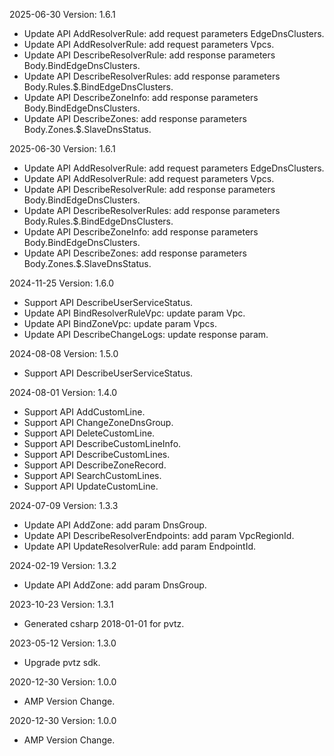 2025-06-30 Version: 1.6.1
- Update API AddResolverRule: add request parameters EdgeDnsClusters.
- Update API AddResolverRule: add request parameters Vpcs.
- Update API DescribeResolverRule: add response parameters Body.BindEdgeDnsClusters.
- Update API DescribeResolverRules: add response parameters Body.Rules.$.BindEdgeDnsClusters.
- Update API DescribeZoneInfo: add response parameters Body.BindEdgeDnsClusters.
- Update API DescribeZones: add response parameters Body.Zones.$.SlaveDnsStatus.


2025-06-30 Version: 1.6.1
- Update API AddResolverRule: add request parameters EdgeDnsClusters.
- Update API AddResolverRule: add request parameters Vpcs.
- Update API DescribeResolverRule: add response parameters Body.BindEdgeDnsClusters.
- Update API DescribeResolverRules: add response parameters Body.Rules.$.BindEdgeDnsClusters.
- Update API DescribeZoneInfo: add response parameters Body.BindEdgeDnsClusters.
- Update API DescribeZones: add response parameters Body.Zones.$.SlaveDnsStatus.


2024-11-25 Version: 1.6.0
- Support API DescribeUserServiceStatus.
- Update API BindResolverRuleVpc: update param Vpc.
- Update API BindZoneVpc: update param Vpcs.
- Update API DescribeChangeLogs: update response param.


2024-08-08 Version: 1.5.0
- Support API DescribeUserServiceStatus.


2024-08-01 Version: 1.4.0
- Support API AddCustomLine.
- Support API ChangeZoneDnsGroup.
- Support API DeleteCustomLine.
- Support API DescribeCustomLineInfo.
- Support API DescribeCustomLines.
- Support API DescribeZoneRecord.
- Support API SearchCustomLines.
- Support API UpdateCustomLine.


2024-07-09 Version: 1.3.3
- Update API AddZone: add param DnsGroup.
- Update API DescribeResolverEndpoints: add param VpcRegionId.
- Update API UpdateResolverRule: add param EndpointId.


2024-02-19 Version: 1.3.2
- Update API AddZone: add param DnsGroup.


2023-10-23 Version: 1.3.1
- Generated csharp 2018-01-01 for pvtz.

2023-05-12 Version: 1.3.0
- Upgrade pvtz sdk.

2020-12-30 Version: 1.0.0
- AMP Version Change.

2020-12-30 Version: 1.0.0
- AMP Version Change.

